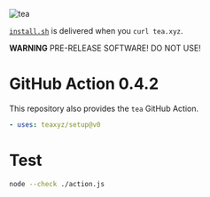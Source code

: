 ![tea](https://tea.xyz/banner.png)

[`install.sh`](./install.sh) is delivered when you `curl tea.xyz`.

**WARNING** PRE-RELEASE SOFTWARE! DO NOT USE!

# GitHub Action 0.4.2

This repository also provides the `tea` GitHub Action.

```yaml
- uses: teaxyz/setup@v0
```

# Test

```sh
node --check ./action.js
```
